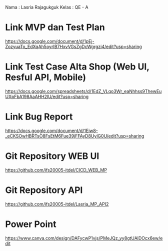 Nama : Lasria Rajagukguk
Kelas : QE - A

# Link MVP dan Test Plan

https://docs.google.com/document/d/1pEj-ZozyuaTo_EdXqAh5oyrIB7HxvVGsZgDcWgrgzi4/edit?usp=sharing

# Link Test Case Alta Shop (Web UI, Resful API, Mobile)

https://docs.google.com/spreadsheets/d/1EdZ_VLqo3Wr_eaNhhss9ThewEuUXpFbA198AaAHH2lU/edit?usp=sharing

# Link Bug Report

https://docs.google.com/document/d/1Eiw8-_eCKSOwHBRTsO8FsEtM6Fue39jFFAyD8UylG0U/edit?usp=sharing

# Git Repository WEB UI

https://github.com/ifs20005-itdel/CICD_WEB_MP

# Git Repository API

https://github.com/ifs20005-itdel/Lasria_MP_API2

# Power Point

https://www.canva.com/design/DAFycwP1vjs/PMeJQz_yy8gtUAlDOcx6ew/edit
